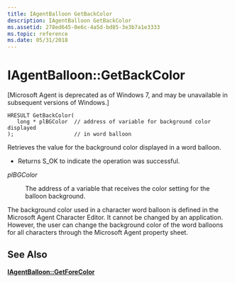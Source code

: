 ```yaml
---
title: IAgentBalloon GetBackColor
description: IAgentBalloon GetBackColor
ms.assetid: 278ed645-0e6c-4a5d-bd85-3e3b7a1e3333
ms.topic: reference
ms.date: 05/31/2018
---
```


# IAgentBalloon::GetBackColor

\[Microsoft Agent is deprecated as of Windows 7, and may be unavailable in subsequent versions of Windows.\]

``` syntax
HRESULT GetBackColor(
   long * plBGColor  // address of variable for background color displayed
);                   // in word balloon
```

Retrieves the value for the background color displayed in a word balloon.

-   Returns S\_OK to indicate the operation was successful.

<dl> <dt>

<span id="plBGColor"></span><span id="plbgcolor"></span><span id="PLBGCOLOR"></span>*plBGColor*
</dt> <dd>

The address of a variable that receives the color setting for the balloon background.

</dd> </dl>

The background color used in a character word balloon is defined in the Microsoft Agent Character Editor. It cannot be changed by an application. However, the user can change the background color of the word balloons for all characters through the Microsoft Agent property sheet.

## See Also

[**IAgentBalloon::GetForeColor**](iagentballoon--getforecolor.md)


 

 




